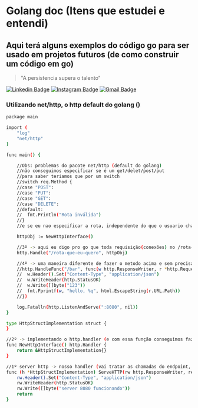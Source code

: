 # Golang doc (Itens que estudei e entendi)
## Aqui terá alguns exemplos do código go para ser usado em projetos futuros (de como construir um código em go)

> "A persistencia supera o talento"

[![Linkedin Badge](https://img.shields.io/badge/-Linkedin-blue?style=flat-square&logo=Linkedin&logoColor=white&link=https:/https://www.linkedin.com/in/vitor-brussolo-zerbato-474447176//)](https://www.linkedin.com/in/vitor-brussolo-zerbato-474447176//)
[![Instagram Badge](https://img.shields.io/badge/-Instagram-a43b9d?style=flat-square&logo=Instagram&logoColor=white&link=https://https://www.instagram.com/vihhbz/?hl=pt-br/)](https://www.instagram.com/vihhstx/?hl=pt-br/)
[![Gmail Badge](https://img.shields.io/badge/-Gmail-c14438?style=flat-square&logo=Gmail&logoColor=white&link=mailto:vitorbrussolo@gmail.com)](mailto:vitorbrussolo@gmail.com)

### Utilizando net/http, o http default do golang ()
```sh
package main

import (
	"log"
	"net/http"
)

func main() {

	//Obs: problemas do pacote net/http (default do golang)
	//não conseguimos especificar se é um get/delet/post/put
	//para saber teriamos que por um switch
	//switch req.Method {
	//case "POST":
	//case "PUT":
	//case "GET":
	//case "DELETE":
	//default:
	//	fmt.Println("Rota inválida")
	//}
	//e se eu nao especificar a rota, independente do que o usuario chamar ele vai executar

	httpObj := NewHttpInterface()

	//3º -> aqui eu digo pro go que toda requisição(conexões) no /rota-que-eu-quero e toda vez que cair nesse cara, quero que redirecione para o metodo 'httpObj'
	http.Handle("/rota-que-eu-quero", httpObj)

	//4º -> uma maneira diferente de fazer o metodo acima e sem precisar do metodo server Http la em baixo
	//http.HandleFunc("/bar", func(w http.ResponseWriter, r *http.Request) {
	//	w.Header().Set("Content-Type", "application/json")
	//	w.WriteHeader(http.StatusOK)
	//	w.Write([]byte("123"))
	//	fmt.Fprintf(w, "hello, %q", html.EscapeString(r.URL.Path))
	//})

	log.Fatalln(http.ListenAndServe(":8080", nil))
}

type HttpStructImplementation struct {
}

//2º -> implementando o http.handler (e com essa função conseguimos fazer toda chamada na main
func NewHttpInterface() http.Handler {
	return &HttpStructImplementation{}
}

//1º server http -> nosso handler (vai tratar as chamadas do endpoint, exemplo /get /user etc.. Quem redireciona e trata esses endpoint é o handler)
func (h *HttpStructImplementation) ServeHTTP(rw http.ResponseWriter, req *http.Request) {
	rw.Header().Set("Content-Type", "application/json")
	rw.WriteHeader(http.StatusOK)
	rw.Write([]byte("server 8080 funcionando"))
	return
}


```


